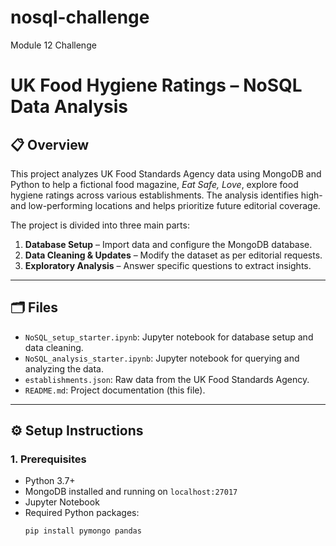# nosql-challenge
Module 12 Challenge
# UK Food Hygiene Ratings – NoSQL Data Analysis

## 📋 Overview

This project analyzes UK Food Standards Agency data using MongoDB and Python to help a fictional food magazine, *Eat Safe, Love*, explore food hygiene ratings across various establishments. The analysis identifies high- and low-performing locations and helps prioritize future editorial coverage.

The project is divided into three main parts:
1. **Database Setup** – Import data and configure the MongoDB database.
2. **Data Cleaning & Updates** – Modify the dataset as per editorial requests.
3. **Exploratory Analysis** – Answer specific questions to extract insights.

---

## 🗂️ Files

- `NoSQL_setup_starter.ipynb`: Jupyter notebook for database setup and data cleaning.
- `NoSQL_analysis_starter.ipynb`: Jupyter notebook for querying and analyzing the data.
- `establishments.json`: Raw data from the UK Food Standards Agency.
- `README.md`: Project documentation (this file).

---

## ⚙️ Setup Instructions

### 1. Prerequisites
- Python 3.7+
- MongoDB installed and running on `localhost:27017`
- Jupyter Notebook
- Required Python packages:
  ```bash
  pip install pymongo pandas
